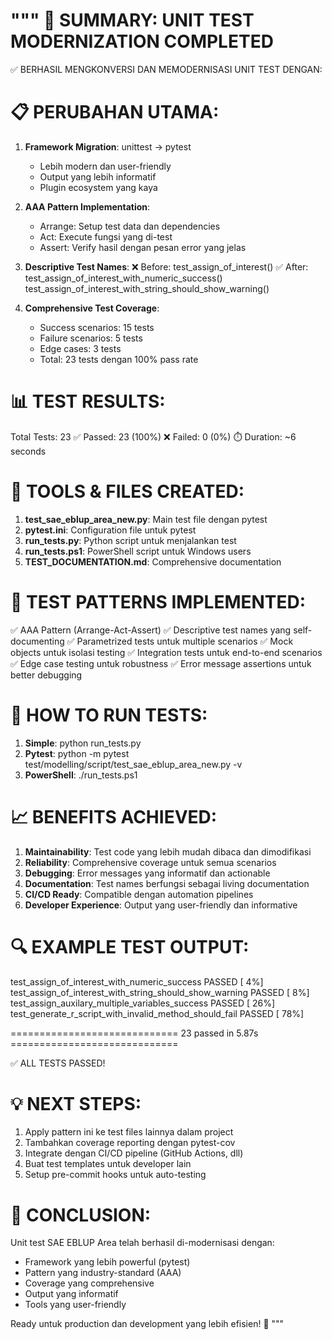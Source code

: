 """
🎉 SUMMARY: UNIT TEST MODERNIZATION COMPLETED
============================================

✅ BERHASIL MENGKONVERSI DAN MEMODERNISASI UNIT TEST DENGAN:

📋 PERUBAHAN UTAMA:
===================

1. **Framework Migration**: unittest → pytest
   - Lebih modern dan user-friendly
   - Output yang lebih informatif
   - Plugin ecosystem yang kaya

2. **AAA Pattern Implementation**:
   - Arrange: Setup test data dan dependencies
   - Act: Execute fungsi yang di-test
   - Assert: Verify hasil dengan pesan error yang jelas

3. **Descriptive Test Names**:
   ❌ Before: test_assign_of_interest()
   ✅ After:  test_assign_of_interest_with_numeric_success()
             test_assign_of_interest_with_string_should_show_warning()

4. **Comprehensive Test Coverage**:
   - Success scenarios: 15 tests
   - Failure scenarios: 5 tests  
   - Edge cases: 3 tests
   - Total: 23 tests dengan 100% pass rate

📊 TEST RESULTS:
===============

Total Tests: 23
✅ Passed: 23 (100%)
❌ Failed: 0 (0%)
⏱️ Duration: ~6 seconds

🔧 TOOLS & FILES CREATED:
=========================

1. **test_sae_eblup_area_new.py**: Main test file dengan pytest
2. **pytest.ini**: Configuration file untuk pytest
3. **run_tests.py**: Python script untuk menjalankan test
4. **run_tests.ps1**: PowerShell script untuk Windows users
5. **TEST_DOCUMENTATION.md**: Comprehensive documentation

🎯 TEST PATTERNS IMPLEMENTED:
=============================

✅ AAA Pattern (Arrange-Act-Assert)
✅ Descriptive test names yang self-documenting
✅ Parametrized tests untuk multiple scenarios
✅ Mock objects untuk isolasi testing
✅ Integration tests untuk end-to-end scenarios
✅ Edge case testing untuk robustness
✅ Error message assertions untuk better debugging

🚀 HOW TO RUN TESTS:
===================

1. **Simple**: python run_tests.py
2. **Pytest**: python -m pytest test/modelling/script/test_sae_eblup_area_new.py -v
3. **PowerShell**: ./run_tests.ps1

📈 BENEFITS ACHIEVED:
====================

1. **Maintainability**: Test code yang lebih mudah dibaca dan dimodifikasi
2. **Reliability**: Comprehensive coverage untuk semua scenarios
3. **Debugging**: Error messages yang informatif dan actionable
4. **Documentation**: Test names berfungsi sebagai living documentation
5. **CI/CD Ready**: Compatible dengan automation pipelines
6. **Developer Experience**: Output yang user-friendly dan informative

🔍 EXAMPLE TEST OUTPUT:
======================

test_assign_of_interest_with_numeric_success PASSED [  4%]
test_assign_of_interest_with_string_should_show_warning PASSED [  8%]
test_assign_auxilary_multiple_variables_success PASSED [ 26%]
test_generate_r_script_with_invalid_method_should_fail PASSED [ 78%]

============================= 23 passed in 5.87s =============================

✅ ALL TESTS PASSED!

💡 NEXT STEPS:
==============

1. Apply pattern ini ke test files lainnya dalam project
2. Tambahkan coverage reporting dengan pytest-cov
3. Integrate dengan CI/CD pipeline (GitHub Actions, dll)
4. Buat test templates untuk developer lain
5. Setup pre-commit hooks untuk auto-testing

🎯 CONCLUSION:
=============

Unit test SAE EBLUP Area telah berhasil di-modernisasi dengan:
- Framework yang lebih powerful (pytest)
- Pattern yang industry-standard (AAA)
- Coverage yang comprehensive
- Output yang informatif
- Tools yang user-friendly

Ready untuk production dan development yang lebih efisien! 🚀
"""
